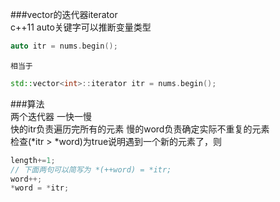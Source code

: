 ###vector的迭代器iterator  
	c++11 auto关键字可以推断变量类型  

```cpp
auto itr = nums.begin();
```

	相当于  

```cpp
std::vector<int>::iterator itr = nums.begin();
```


###算法  
	两个迭代器 一快一慢  
	快的itr负责遍历完所有的元素 慢的word负责确定实际不重复的元素  
	检查(*itr > *word)为true说明遇到一个新的元素了，则

```cpp
length+=1;
// 下面两句可以简写为 *(++word) = *itr; 
word++;
*word = *itr;
```



